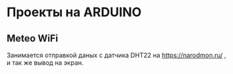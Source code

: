 # Проекты на ARDUINO
## Meteo WiFi
Занимается отправкой даных с датчика DHT22 на https://narodmon.ru/ , и так же вывод на экран.
